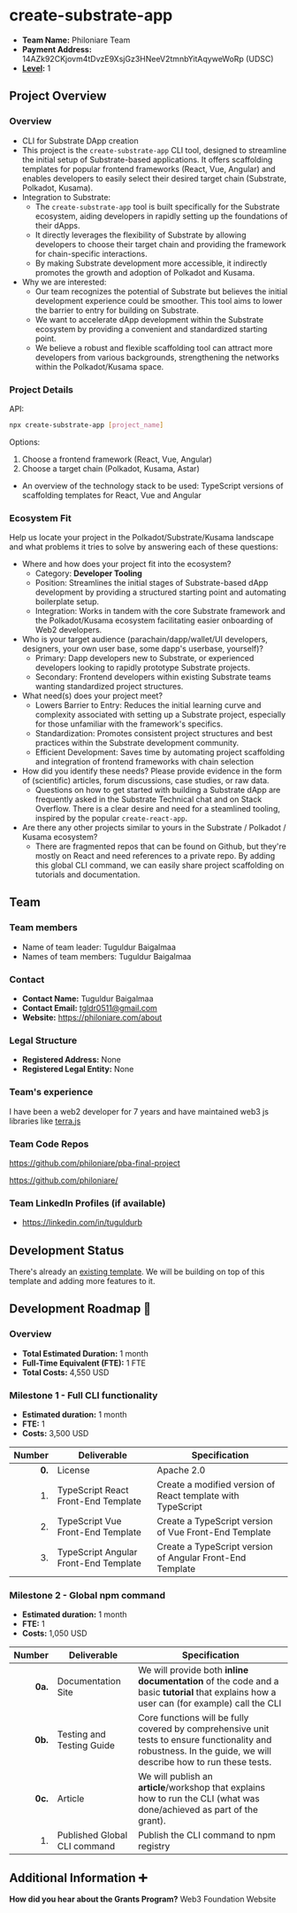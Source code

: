 # create-substrate-app

- **Team Name:** Philoniare Team
- **Payment Address:** 14AZk92CKjovm4tDvzE9XsjGz3HNeeV2tmnbYitAqyweWoRp (UDSC) 
- **[Level](https://github.com/w3f/Grants-Program/tree/master#level_slider-levels):** 1

## Project Overview
### Overview

- CLI for Substrate DApp creation
- This project is the `create-substrate-app` CLI tool, designed to streamline the initial setup of Substrate-based applications. It offers scaffolding templates for popular frontend frameworks (React, Vue, Angular) and enables developers to easily select their desired target chain (Substrate, Polkadot, Kusama).
- Integration to Substrate:
  - The `create-substrate-app` tool is built specifically for the Substrate ecosystem, aiding developers in rapidly setting up the foundations of their dApps.
  - It directly leverages the flexibility of Substrate by allowing developers to choose their target chain and providing the framework for chain-specific interactions.
  - By making Substrate development more accessible, it indirectly promotes the growth and adoption of Polkadot and Kusama.
- Why we are interested:
  - Our team recognizes the potential of Substrate but believes the initial development experience could be smoother. This tool aims to lower the barrier to entry for building on Substrate.
  - We want to accelerate dApp development within the Substrate ecosystem by providing a convenient and standardized starting point.
  - We believe a robust and flexible scaffolding tool can attract more developers from various backgrounds, strengthening the networks within the Polkadot/Kusama space.

### Project Details

API:
```sh
npx create-substrate-app [project_name]
```
Options:
1. Choose a frontend framework (React, Vue, Angular)
2. Choose a target chain (Polkadot, Kusama, Astar)

- An overview of the technology stack to be used: TypeScript versions of scaffolding templates for React, Vue and Angular

### Ecosystem Fit

Help us locate your project in the Polkadot/Substrate/Kusama landscape and what problems it tries to solve by answering each of these questions:

- Where and how does your project fit into the ecosystem?
  - Category: **Developer Tooling**
  - Position: Streamlines the initial stages of Substrate-based dApp development by providing a structured starting point and automating boilerplate setup.
  - Integration: Works in tandem with the core Substrate framework and the Polkadot/Kusama ecosystem facilitating easier onboarding of Web2 developers. 
- Who is your target audience (parachain/dapp/wallet/UI developers, designers, your own user base, some dapp's userbase, yourself)?
  - Primary: Dapp developers new to Substrate, or experienced developers looking to rapidly prototype Substrate projects.
  - Secondary: Frontend developers within existing Substrate teams wanting standardized project structures.
- What need(s) does your project meet?
  - Lowers Barrier to Entry: Reduces the initial learning curve and complexity associated with setting up a Substrate project, especially for those unfamiliar with the framework's specifics.
  - Standardization: Promotes consistent project structures and best practices within the Substrate development community.
  - Efficient Development: Saves time by automating project scaffolding and integration of frontend frameworks with chain selection
- How did you identify these needs? Please provide evidence in the form of (scientific) articles, forum discussions, case studies, or raw data.
  - Questions on how to get started with building a Substrate dApp are frequently asked in the Substrate Technical chat and on Stack Overflow. There is a clear desire and need for a steamlined tooling, inspired by the popular `create-react-app`. 
- Are there any other projects similar to yours in the Substrate / Polkadot / Kusama ecosystem?
  - There are fragmented repos that can be found on Github, but they're mostly on React and need references to a private repo. By adding this global CLI command, we can easily share project scaffolding on tutorials and documentation.  

## Team
### Team members

- Name of team leader: Tuguldur Baigalmaa
- Names of team members: Tuguldur Baigalmaa

### Contact

- **Contact Name:** Tuguldur Baigalmaa
- **Contact Email:** tgldr0511@gmail.com
- **Website:** https://philoniare.com/about

### Legal Structure

- **Registered Address:** None
- **Registered Legal Entity:** None

### Team's experience

I have been a web2 developer for 7 years and have maintained web3 js libraries like [terra.js](https://terra-money.github.io/terra.js/)

### Team Code Repos

https://github.com/philoniare/pba-final-project

https://github.com/philoniare/

### Team LinkedIn Profiles (if available)

- https://linkedin.com/in/tuguldurb


## Development Status

There's already an [existing template](https://github.com/substrate-developer-hub/substrate-front-end-template). We will be building on top of this template and adding more features to it.

## Development Roadmap :nut_and_bolt:

### Overview

- **Total Estimated Duration:** 1 month
- **Full-Time Equivalent (FTE):**  1 FTE
- **Total Costs:** 4,550 USD

### Milestone 1 - Full CLI functionality

- **Estimated duration:** 1 month
- **FTE:**  1
- **Costs:** 3,500 USD

|  Number | Deliverable                           | Specification                                                                                                                                                   |
|--------:|---------------------------------------|-----------------------------------------------------------------------------------------------------------------------------------------------------------------|
|  **0.** | License                               | Apache 2.0                                                                                                                                                      |
|      1. | TypeScript React Front-End Template   | Create a modified version of React template with TypeScript                                                                                                     |
|      2. | TypeScript Vue Front-End Template     | Create a TypeScript version of Vue Front-End Template                                                                                                           |
|      3. | TypeScript Angular Front-End Template | Create a TypeScript version of Angular Front-End Template                                                                                                       | 

### Milestone 2 - Global npm command

- **Estimated duration:** 1 month
- **FTE:**  1
- **Costs:** 1,050 USD

|  Number | Deliverable                           | Specification                                                                                                                                                   |
|--------:|---------------------------------------|-----------------------------------------------------------------------------------------------------------------------------------------------------------------|
| **0a.** | Documentation Site                    | We will provide both **inline documentation** of the code and a basic **tutorial** that explains how a user can (for example) call the CLI                      |
| **0b.** | Testing and Testing Guide             | Core functions will be fully covered by comprehensive unit tests to ensure functionality and robustness. In the guide, we will describe how to run these tests. |
| **0c.** | Article                               | We will publish an **article**/workshop that explains how to run the CLI (what was done/achieved as part of the grant).                                         |
|      1. | Published Global CLI command          | Publish the CLI command to npm registry                                                                                                                         |                                                                                                      


## Additional Information :heavy_plus_sign:

**How did you hear about the Grants Program?** Web3 Foundation Website
